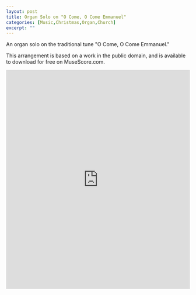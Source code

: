 ```yaml
---
layout: post
title: Organ Solo on "O Come, O Come Emmanuel"
categories: [Music,Christmas,Organ,Church]
excerpt: ""
---
```


An organ solo on the traditional tune "O Come, O Come Emmanuel."

This arrangement is based on a work in the public domain, and is available to download for free on MuseScore.com.

<iframe width="100%" height="600" src="https://musescore.com/user/19506/scores/7322321/embed" frameborder="0" allowfullscreen allow="autoplay; fullscreen"></iframe>
